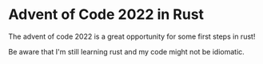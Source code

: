 # Advent of Code 2022 in Rust

The advent of code 2022 is a great opportunity for some first steps in rust! 

Be aware that I'm still learning rust and my code might not be idiomatic.
